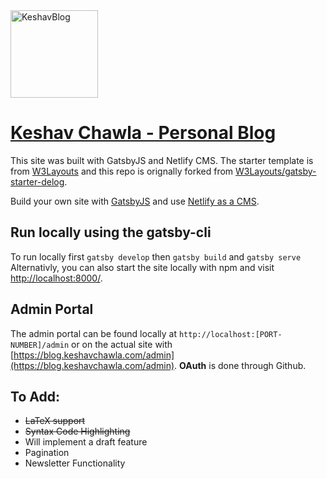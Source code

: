 <a href="https://keshavchawla.com/blog">
<img border="0" alt="KeshavBlog" src="https://blog.keshavchawla.com/static/keshav_mac_animoji-d945f3e8a7833b93ccc55d41714a10d8.jpg" width="140" height="140">
</a>

# [Keshav Chawla - Personal Blog](https://keshavchawla.com/blog)

This site was built with GatsbyJS and Netlify CMS. The starter template is from [W3Layouts](https://www.gatsbyjs.org/starters/W3Layouts/gatsby-starter-delog/) and this repo is orignally forked from [W3Layouts/gatsby-starter-delog](https://github.com/W3Layouts/gatsby-starter-delog).

Build your own site with [GatsbyJS](https://www.gatsbyjs.org/docs/) and use [Netlify as a CMS](https://www.netlifycms.org/).

## Run locally using the gatsby-cli
To run locally first `gatsby develop` then `gatsby build` and `gatsby serve`
Alternativly, you can also start the site locally with npm and visit [http://localhost:8000/](http://localhost:8000/).

## Admin Portal
The admin portal can be found locally at   `http://localhost:[PORT-NUMBER]/admin`
or on the actual site with [https://blog.keshavchawla.com/admin](https://blog.keshavchawla.com/admin).
**OAuth** is done through Github.

## To Add:
+ ~~LaTeX support~~
+ ~~Syntax Code Highlighting~~
+ Will implement a draft feature
+ Pagination
+ Newsletter Functionality 
